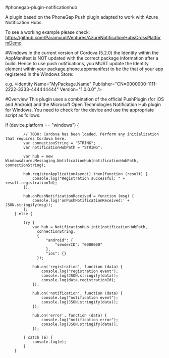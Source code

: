 #phonegap-plugin-notificationhub

A plugin based on the PhoneGap Push plugin adapted to work with 
Azure Notification Hubs.

To see a working example please check:
https://github.com/ParamountVentures/AzureNotificationHubsCrossPlatformDemo

#Windows
In the current version of Cordova (5.2.0) the Identity within the AppManifest is NOT updated with the correct package information after a build. Hence to use push notifications, you MUST update the Identity element within your package.phone.appxmanifest to be the that of your app registered in the Windows Store:

e.g. 
&lt;Identity Name="MyPackage.Name" Publisher="CN=0000000-1111-2222-3333-444444444" Version="1.0.0.0" /> 

#Overview
This plugin uses a combination of the official PushPlugin (for iOS and Android) and the Microsoft Open Technologies Notification Hub plugin for Windows. You need to check for the device and use the appropriate script as follows:


  if (device.platform == "windows") {

            // TODO: Cordova has been loaded. Perform any initialization that requires Cordova here.
            var connectionString = "STRING";
            var notificationHubPath = "STRING";

            var hub = new WindowsAzure.Messaging.NotificationHub(notificationHubPath, connectionString);

            hub.registerApplicationAsync().then(function (result) {
                console.log("Registration successful: " + result.registrationId);
            });

            hub.onPushNotificationReceived = function (msg) {
                console.log('onPushNotificationReceived:' + JSON.stringify(msg));
            };
        } else {

            try {
                var hub = NotificationHub.init(notificationHubPath,
                  connectionString,
                  {
                      "android": {
                          "senderID": "0000000"
                      },
                      "ios": {}
                  });

                hub.on('registration', function (data) {
                    console.log("registration event");
                    console.log(JSON.stringify(data));
                    console.log(data.registrationId);
                });

                hub.on('notification', function (data) {
                    console.log("notification event");
                    console.log(JSON.stringify(data));
                });

                hub.on('error', function (data) {
                    console.log("notification error");
                    console.log(JSON.stringify(data));
                });

            } catch (e) {
                console.log(e);
            }
        }

